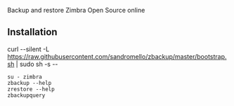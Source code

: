 Backup and restore Zimbra Open Source online

Installation
------------

curl --silent -L https://raw.githubusercontent.com/sandromello/zbackup/master/bootstrap.sh | sudo sh -s --

```
su - zimbra
zbackup --help
zrestore --help
zbackupquery
```
